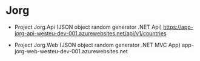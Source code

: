# Jorg

- Project Jorg.Api (JSON object random generator .NET Api)
https://app-jorg-api-westeu-dev-001.azurewebsites.net/api/v1/countries

- Project Jorg.Web (JSON object random generator .NET MVC App)
app-jorg-web-westeu-dev-001.azurewebsites.net